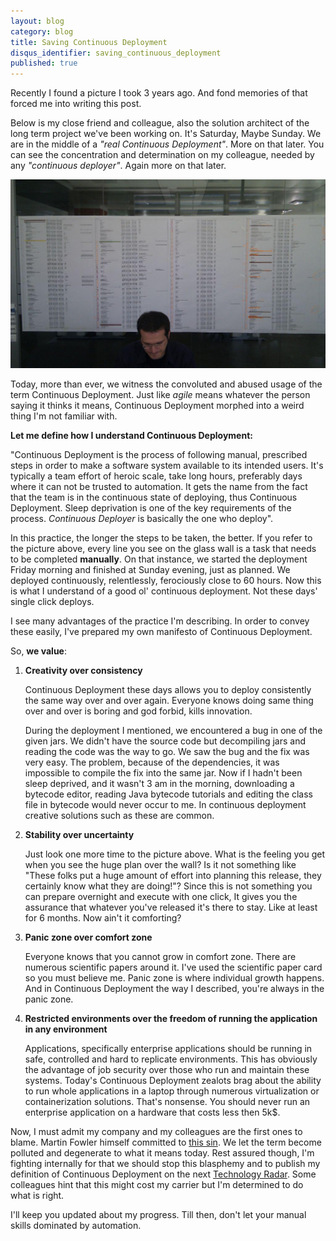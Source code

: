 ```yaml
---
layout: blog
category: blog
title: Saving Continuous Deployment
disqus_identifier: saving_continuous_deployment
published: true
---
```


Recently I found a picture I took 3 years ago. And fond memories of that forced me into writing this post. 

Below is my close friend and colleague, also the solution architect of the long term project we've been working on. It's Saturday, Maybe Sunday. We are in the middle of a _"real Continuous Deployment"_. More on that later. You can see the concentration and determination on my colleague, needed by any _"continuous deployer"_. Again more on that later.

<img class="full_width" src="/assets/img/20150511/mighty_continuous_deployer.jpg" />

Today, more than ever, we witness the convoluted and abused usage of the term Continuous Deployment. Just like _agile_ means whatever the person saying it thinks it means, Continuous Deployment morphed into a weird thing I'm not familiar with.

__Let me define how I understand Continuous Deployment:__

"Continuous Deployment is the process of following manual, prescribed steps in order to make a software system available to its intended users. It's typically a team effort of heroic scale, take long hours, preferably days where it can not be trusted to automation. It gets the name from the fact that the team is in the continuous state of deploying, thus Continuous Deployment. Sleep deprivation is one of the key requirements of the process. _Continuous Deployer_ is basically the one who deploy".

In this practice, the longer the steps to be taken, the better. If you refer to the picture above, every line you see on the glass wall is a task that needs to be completed __manually__. On that instance, we started the deployment Friday morning and finished at Sunday evening, just as planned. We deployed continuously, relentlessly, ferociously close to 60 hours. Now this is what I understand of a good ol' continuous deployment. Not these days' single click deploys.

I see many advantages of the practice I'm describing. In order to convey these easily, I've prepared my own manifesto of Continuous Deployment. 

So, __we value__:

1. __Creativity over consistency__

	Continuous Deployment these days allows you to deploy consistently the same way over and over again. Everyone knows doing same thing over and over is boring and god forbid, kills innovation.

	During the deployment I mentioned, we encountered a bug in one of the given jars. We didn't have the source code but decompiling jars and reading the code was the way to go. We saw the bug and the fix was very easy. The problem, because of the dependencies, it was impossible to compile the fix into the same jar. Now if I hadn't been sleep deprived, and it wasn't 3 am in the morning, downloading a bytecode editor, reading Java bytecode tutorials and editing the class file in bytecode would never occur to me. In continuous deployment creative solutions such as these are common.

2. __Stability over uncertainty__

	Just look one more time to the picture above. What is the feeling you get when you see the huge plan over the wall? Is it not something like "These folks put a huge amount of effort into planning this release, they certainly know what they are doing!"? Since this is not something you can prepare overnight and execute with one click, It gives you the assurance that whatever you've released it's there to stay. Like at least for 6 months. Now ain't it comforting?

3. __Panic zone over comfort zone__

	Everyone knows that you cannot grow in comfort zone. There are numerous scientific papers around it. I've used the scientific paper card so you must believe me. Panic zone is where individual growth happens. And in Continuous Deployment the way I described, you're always in the panic zone.

4. __Restricted environments over the freedom of running the application in any environment__

	Applications, specifically enterprise applications should be running in safe, controlled and hard to replicate environments. This has obviously the advantage of job security over those who run and maintain these systems. Today's Continuous Deployment zealots brag about the ability to run whole applications in a laptop through numerous virtualization or containerization solutions. That's nonsense. You should never run an enterprise application on a hardware that costs less then 5k$.

Now, I must admit my company and my colleagues are the first ones to blame. Martin Fowler himself committed to [this sin](http://www.martinfowler.com/bliki/ContinuousDelivery.html). We let the term become polluted and degenerate to what it means today. Rest assured though, I'm fighting internally for that we should stop this blasphemy and to publish my definition of Continuous Deployment on the next [Technology Radar](http://www.thoughtworks.com/radar). Some colleagues hint that this might cost my carrier but I'm determined to do what is right. 

I'll keep you updated about my progress. Till then, don't let your manual skills dominated by automation.